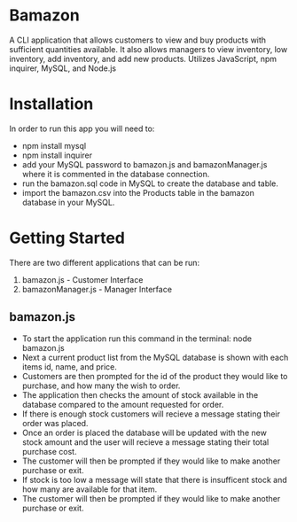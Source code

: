 # Bamazon
A CLI application that allows customers to view and buy products with sufficient quantities available. It also allows managers to view inventory, low inventory, add inventory, and add new products. Utilizes JavaScript, npm inquirer, MySQL, and Node.js

# Installation
In order to run this app you will need to:
* npm install mysql
* npm install inquirer
* add your MySQL password to bamazon.js and bamazonManager.js where it is commented in the database connection.
* run the bamazon.sql code in MySQL to create the database and table.
* import the bamazon.csv into the Products table in the bamazon database in your MySQL.

# Getting Started
There are two different applications that can be run:
1. bamazon.js - Customer Interface
2. bamazonManager.js - Manager Interface

## bamazon.js
* To start the application run this command in the terminal: node bamazon.js
* Next a current product list from the MySQL database is shown with each items id, name, and price.
* Customers are then prompted for the id of the product they would like to purchase, and how many the wish to order.
* The application then checks the amount of stock available in the database compared to the amount requested for order.
* If there is enough stock customers will recieve a message stating their order was placed.
* Once an order is placed the database will be updated with the new stock amount and the user will recieve a message stating their total purchase cost.
* The customer will then be prompted if they would like to make another purchase or exit.
* If stock is too low a message will state that there is insufficent stock and how many are available for that item.
* The customer will then be prompted if they would like to make another purchase or exit.
